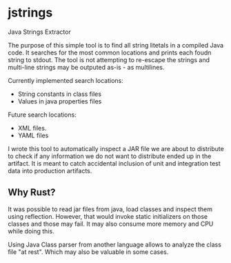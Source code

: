 # jstrings
Java Strings Extractor

The purpose of this simple tool is to find all string litetals in a compiled Java code.
It searches for the most common locations and prints each foudn string to stdout.
The tool is not attempting to re-escape the strings and multi-line strings may be
outputed as-is - as multilines.

Currently implemented search locations:
- String constants in class files
- Values in java properties files

Future search locations:
- XML files.
- YAML files

I wrote this tool to automatically inspect a JAR file we are about to distribute
to check if any information we do not want to distribute ended up in the artifact.
It is meant to catch accidental inclusion of unit and integration test data into
production artifacts.

## Why Rust?

It was possible to read jar files from java, load classes and inspect them using 
reflection. However, that would invoke static initializers on those classes and
those may fail. It may also consume more memory and CPU while doing this.

Using Java Class parser from another language allows to analyze the class
file "at rest". Which may also be valuable in some cases.
